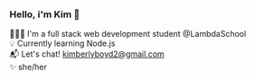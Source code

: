 ### Hello, i'm Kim 👋

<!--
**kimboyd12/kimboyd12** is a ✨ _special_ ✨ repository because its `README.md` (this file) appears on your GitHub profile.

Here are some ideas to get you started:

- 🔭 I’m currently working on ...
- 🌱 I’m currently learning ...
- 👯 I’m looking to collaborate on ...
- 🤔 I’m looking for help with ...
- 💬 Ask me about ...
- 📫 How to reach me: ...
- 😄 Pronouns: ...
- ⚡ Fun fact: ...
-->

👩🏻‍💻 I'm a full stack web development student @LambdaSchool <br>
💡 Currently learning Node.js <br>
📬 Let's chat! kimberlyboyd2@gmail.com <br>
✨ she/her
